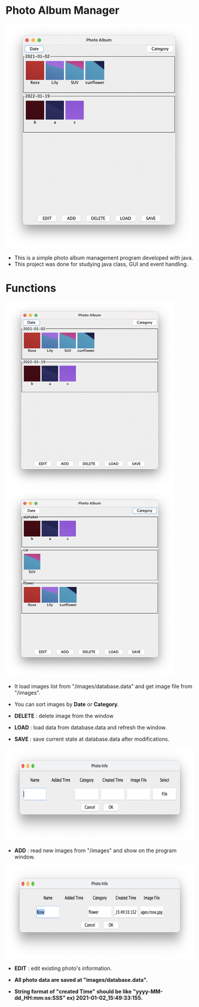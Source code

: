 # Photo Album Manager

<img src="./readme_images/sort_date.png" width="500px" height="600px"/>

* This is a simple photo album management program developed with java.  
* This project was done for studying java class, GUI and event handling.

# Functions
<img src="./readme_images/sort_date.png" width="450px" height="500px"/><img src="./readme_images/sort_category.png" width="450px" height="500px"/>
* It load images list from "/images/database.data" and get image file from "/images".
* You can sort images by **Date** or **Category**.

* **DELETE** : delete image from the window 
* **LOAD** : load data from database.data and refresh the window.
* **SAVE** : save current state at database.data after modifications.
<img src="./readme_images/add.png" width="700px" height="250px"/>

* **ADD** : read new images from "/images" and show on the program window. 
<img src="./readme_images/edit.png" width="700px" height="250px"/>

* **EDIT** : edit existing photo's information.  


* **All photo data are saved at "images/database.data".**  
* **String format of "created Time" should be like "yyyy-MM-dd_HH:mm:ss:SSS" ex) 2021-01-02_15:49:33:155.**
